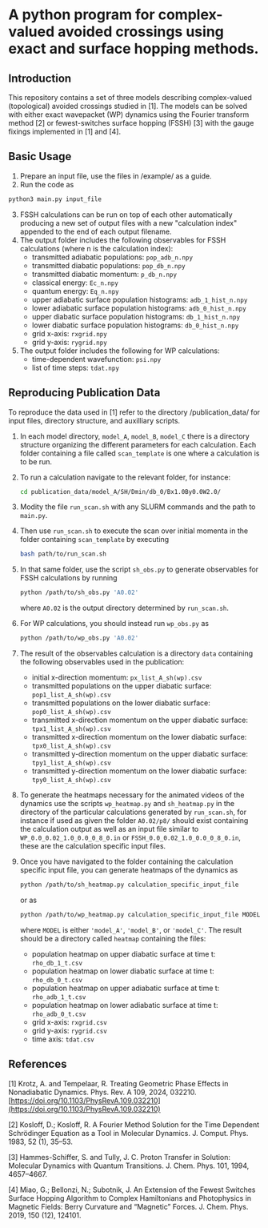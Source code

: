 # A python program for complex-valued avoided crossings using exact and surface hopping methods. 

## Introduction
This repository contains a set of three models describing complex-valued (topological) avoided crossings 
studied in [1].
The models can be solved with either exact wavepacket (WP) dynamics using the Fourier transform method [2] or
fewest-switches surface hopping (FSSH) [3] with the gauge fixings implemented in [1] and [4].


## Basic Usage
1. Prepare an input file, use the files in /example/ as a guide.
2. Run the code as
```python
python3 main.py input_file
```
3. FSSH calculations can be run on top of each other automatically producing a new 
set of output files with a new "calculation index" appended to the end of each output
filename. 
3. The output folder includes the following observables for FSSH calculations (where n is the calculation index):
   * transmitted adiabatic populations: `pop_adb_n.npy`
   * transmitted diabatic populations: `pop_db_n.npy` 
   * transmitted diabatic momentum: `p_db_n.npy`
   * classical energy: `Ec_n.npy`
   * quantum energy: `Eq_n.npy`
   * upper adiabatic surface population histograms: `adb_1_hist_n.npy`
   * lower adiabatic surface population histograms: `adb_0_hist_n.npy`
   * upper diabatic surface population histograms: `db_1_hist_n.npy`
   * lower diabatic surface population histograms: `db_0_hist_n.npy`
   * grid x-axis: `rxgrid.npy`
   * grid y-axis: `rygrid.npy`
4. The output folder includes the following for WP calculations:
   * time-dependent wavefunction: `psi.npy`
   * list of time steps: `tdat.npy`

## Reproducing Publication Data
To reproduce the data used in [1] refer to the directory /publication_data/ for input
files, directory structure, and auxilliary scripts. 
1. In each model directory, `model_A`, `model_B`, `model_C` there is a directory structure
organizing the different parameters for each calculation. Each folder containing a file
called `scan_template` is one where a calculation is to be run.
2. To run a calculation navigate to the relevant folder, for instance:
   ```bash
   cd publication_data/model_A/SH/Dmin/db_0/Bx1.0By0.0W2.0/
   ```
3. Modity the file `run_scan.sh` with any SLURM commands and the path to `main.py`.
4. Then use `run_scan.sh` to execute the scan over initial momenta in the folder
containing `scan_template` by executing
   ```bash
   bash path/to/run_scan.sh 
   ```
5. In that same folder, use the script `sh_obs.py` to generate observables for FSSH calculations
by running 
   ```bash
   python /path/to/sh_obs.py 'A0.02' 
   ```
   where `A0.02` is the output directory determined by `run_scan.sh`.
6. For WP calculations, you should instead run `wp_obs.py` as
   ```bash
   python /path/to/wp_obs.py 'A0.02'
   ```
7. The result of the observables calculation is a directory `data` containing the following
observables used in the publication:

   * initial x-direction momentum: `px_list_A_sh(wp).csv`
   * transmitted populations on the upper diabatic surface: `pop1_list_A_sh(wp).csv`
   * transmitted populations on the lower diabatic surface: `pop0_list_A_sh(wp).csv`
   * transmitted x-direction momentum on the upper diabatic surface: `tpx1_list_A_sh(wp).csv`
   * transmitted x-direction momentum on the lower diabatic surface: `tpx0_list_A_sh(wp).csv`
   * transmitted y-direction momentum on the upper diabatic surface: `tpy1_list_A_sh(wp).csv`
   * transmitted y-direction momentum on the lower diabatic surface: `tpy0_list_A_sh(wp).csv`
8. To generate the heatmaps necessary for the animated videos of the dynamics use the scripts `wp_heatmap.py`
and `sh_heatmap.py` in the directory of the particular calculations generated by `run_scan.sh`, for instance 
if used as given the folder `A0.02/p8/` should exist containing the calculation output as well as an input file similar to
`WP_0.0_0.02_1.0_0.0_0_8_0.in` or `FSSH_0.0_0.02_1.0_0.0_0_8_0.in`, these are the calculation specific input files.
9. Once you have navigated to the folder containing the calculation specific input file, you can generate heatmaps of the 
dynamics as
   ```bash
   python /path/to/sh_heatmap.py calculation_specific_input_file
   ```
   or as

   ```bash
   python /path/to/wp_heatmap.py calculation_specific_input_file MODEL
   ```
   where `MODEL` is either `'model_A'`, `'model_B'`, or `'model_C'`. The result should be a directory 
called `heatmap` containing the files:
   * population heatmap on upper diabatic surface at time t: `rho_db_1_t.csv`
   * population heatmap on lower diabatic surface at time t: `rho_db_0_t.csv`
   * population heatmap on upper adiabatic surface at time t: `rho_adb_1_t.csv`
   * population heatmap on lower adiabatic surface at time t: `rho_adb_0_t.csv`
   * grid x-axis: `rxgrid.csv`
   * grid y-axis: `rygrid.csv`
   * time axis: `tdat.csv`
## References
[1] Krotz, A. and Tempelaar, R. Treating Geometric Phase Effects in Nonadiabatic Dynamics.
Phys. Rev. A 109, 2024, 032210. [https://doi.org/10.1103/PhysRevA.109.032210](https://doi.org/10.1103/PhysRevA.109.032210)

[2] Kosloff, D.; Kosloff, R. A Fourier Method Solution for the Time Dependent Schrödinger Equation
as a Tool in Molecular Dynamics. J. Comput. Phys. 1983, 52 (1), 35–53.

[3] Hammes-Schiffer, S. and Tully, J. C. Proton Transfer in Solution: Molecular Dynamics with
Quantum Transitions. J. Chem. Phys. 101, 1994, 4657–4667.

[4] Miao, G.; Bellonzi, N.; Subotnik, J. An Extension of the Fewest Switches Surface Hopping 
Algorithm to Complex Hamiltonians and Photophysics in Magnetic Fields: Berry Curvature and 
“Magnetic” Forces. J. Chem. Phys. 2019, 150 (12), 124101.
